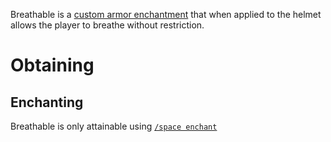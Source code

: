 Breathable is a [custom armor enchantment](Custom-Enchantments) that when applied to the helmet allows the player to breathe without restriction.

# Obtaining

## Enchanting

Breathable is only attainable using [`/space enchant`](commands-and-permissions)